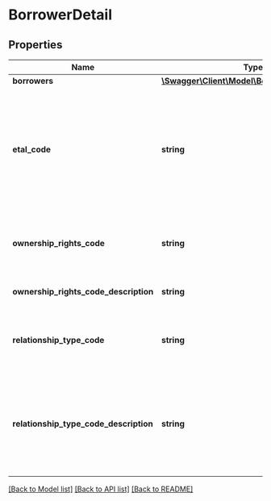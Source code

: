 # BorrowerDetail

## Properties
Name | Type | Description | Notes
------------ | ------------- | ------------- | -------------
**borrowers** | [**\Swagger\Client\Model\BorrowerNameDetail[]**](BorrowerNameDetail.md) |  | [optional] 
**etal_code** | **string** | A code appearing in this field indicates additional ownership, whose name(s) were not provided by our sources.  Values are: A &#x3D; ET AL - AND OTHERS, C &#x3D; ET CON - AND HUSBAND, U &#x3D; ET UX - AND WIFE, V &#x3D; ET VIR - AND HUSBAND. | [optional] 
**ownership_rights_code** | **string** | CoreLogic standardized code that indicates the type of vesting for current borrower or borrowers. | [optional] 
**ownership_rights_code_description** | **string** | Describes the value of the ownershipRightsCode. | [optional] 
**relationship_type_code** | **string** | CoreLogic standardized code that indicates the type of vesting for current borrower or borrowers. | [optional] 
**relationship_type_code_description** | **string** | CoreLogic standardized description that identifies the relationship status of the current borrowers. Defines the code found in Borrower Relationship Type Code element. | [optional] 

[[Back to Model list]](../../README.md#documentation-for-models) [[Back to API list]](../../README.md#documentation-for-api-endpoints) [[Back to README]](../../README.md)

